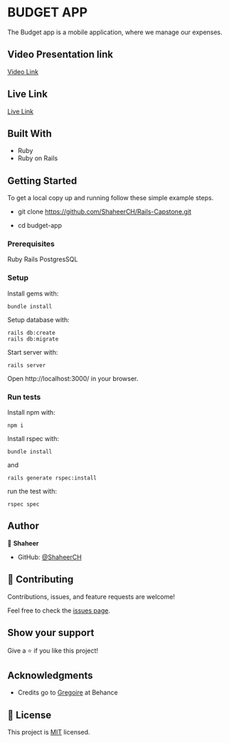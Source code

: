 # BUDGET APP

The Budget app is a mobile application, where we manage our expenses.

## Video Presentation link
[Video Link]()


## Live Link
[Live Link]("https://lovely-syrniki-00c0ff.netlify.app")

## Built With

- Ruby
- Ruby on Rails


## Getting Started

To get a local copy up and running follow these simple example steps.

- git clone https://github.com/ShaheerCH/Rails-Capstone.git

- cd budget-app


### Prerequisites

Ruby
Rails
PostgresSQL


### Setup

Install gems with:

```
bundle install
```

Setup database with:

```
rails db:create
rails db:migrate
```

Start server with:

```
rails server
```

Open http://localhost:3000/ in your browser.


### Run tests

Install npm with:

```
npm i
```

Install rspec with:

```
bundle install
```

and

```
rails generate rspec:install
```

run the test with:

```
rspec spec
```

## Author

👤 **Shaheer**

- GitHub: [@ShaheerCH](https://github.com/ShaheerCH)


## 🤝 Contributing

Contributions, issues, and feature requests are welcome!

Feel free to check the [issues page](https://github.com/ShaheerCH/Rails-Capstone/issues).


## Show your support

Give a ⭐️ if you like this project!


## Acknowledgments

- Credits go to [Gregoire](https://www.behance.net/gallery/19759151/Snapscan-iOs-design-and-branding?tracking_source=) at Behance


## 📝 License

This project is [MIT](./LICENCE) licensed.
